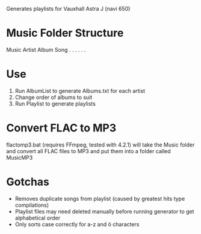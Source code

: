 Generates playlists for Vauxhall Astra J (navi 650)

# Music Folder Structure

Music
	Artist
		Album
			Song
			.
			.
			.
		.
	.
	.

# Use

1. Run AlbumList to generate Albums.txt for each artist
2. Change order of albums to suit
3. Run Playlist to generate playlists

# Convert FLAC to MP3

flactomp3.bat (requires FFmpeg, tested with 4.2.1) will take the Music folder and convert all FLAC files to MP3 and put them into a folder called MusicMP3

# Gotchas

- Removes duplicate songs from playlist (caused by greatest hits type compilations)
- Playlist files may need deleted manually before running generator to get alphabetical order
- Only sorts case correctly for a-z and ö characters